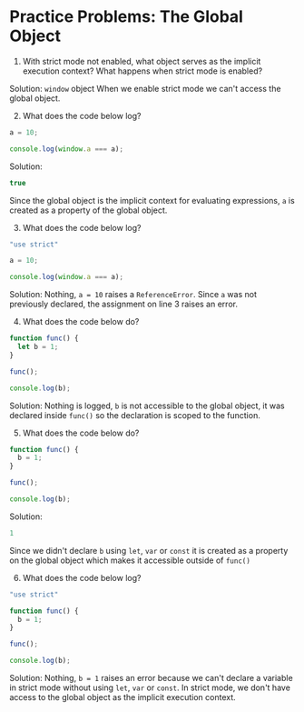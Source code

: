 # Practice Problems: The Global Object

1. With strict mode not enabled, what object serves as the implicit execution context? What happens when strict mode is enabled?

Solution:
`window` object
When we enable strict mode we can't access the global object.

2. What does the code below log?
```js
a = 10;

console.log(window.a === a);
```

Solution:
```js
true
```
Since the global object is the implicit context for evaluating expressions, `a` is created as a property of the global object.

3. What does the code below log?
```js
"use strict"

a = 10;

console.log(window.a === a);
```

Solution:
Nothing, `a = 10` raises a `ReferenceError`. Since `a` was not previously declared, the assignment on line 3 raises an error.

4. What does the code below do?
```js
function func() {
  let b = 1;
}

func();

console.log(b);
```

Solution:
Nothing is logged, `b` is not accessible to the global object, it was declared inside `func()` so the declaration is scoped to the function.

5. What does the code below do?
```js
function func() {
  b = 1;
}

func();

console.log(b);
```

Solution:
```js
1
```
Since we didn't declare `b` using `let`, `var` or `const` it is created as a property on the global object which makes it accessible outside of `func()`

6. What does the code below log?
```js
"use strict"

function func() {
  b = 1;
}

func();

console.log(b);
```

Solution:
Nothing, `b = 1` raises an error because we can't declare a variable in strict mode without using `let`, `var` or `const`.  In strict mode, we don't have access to the global object as the implicit execution context.